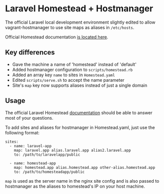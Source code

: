 # Laravel Homestead + Hostmanager

The official Laravel local development environment slightly edited to allow vagrant-hostmanager to use site maps as aliases in `/etc/hosts`.

Official Homestead documentation [is located here](http://laravel.com/docs/homestead?version=4.2).

## Key differences

- Gave the machine a name of 'homestead' instead of 'default'
- Added hostmanager configuration to `scripts/homestead.rb`
- Added an array key `name` to sites in `Homestead.yaml`
- Edited `scripts/serve.sh` to accept the name parameter
- Site's `map` key now supports aliases instead of just a single domain

## Usage

The official Laravel Homestead [documentation](http://laravel.com/docs/homestead?version=4.2) should be able to answer most of your questions.

To add sites and aliases for hostmanager in Homestead.yaml, just use the following format:

```
sites:
  - name: laravel-app
    map: laravel.app alias.laravel.app alias2.laravel.app
    to: /path/to/laravelapp/public
    
  - name: homestead-app
    map: homestead.app alias.homestead.app other-alias.homestead.app
    to: /path/to/homesteadapp/public
```

`map` is used as the server name in the nginx site config and is also passed to hostmanager as the aliases to homestead's IP on your host machine.
